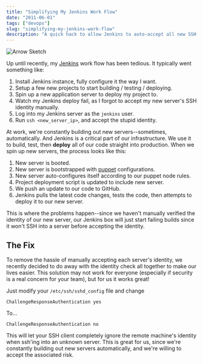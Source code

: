 ```yaml
---
title: "Simplifying My Jenkins Work Flow"
date: "2011-06-01"
tags: ["devops"]
slug: "simplifying-my-jenkins-work-flow"
description: "A quick hack to allow Jenkins to auto-accept all new SSH keys."
---
```



![Arrow Sketch][]


Up until recently, my [Jenkins][] work flow has been tedious.  It typically
went something like:

1.  Install Jenkins instance, fully configure it the way I want.
2.  Setup a few new projects to start building / testing / deploying.
3.  Spin up a new application server to deploy my project to.
4.  Watch my Jenkins deploy fail, as I forgot to accept my new server's SSH
    identity manually.
5.  Log into my Jenkins server as the `jenkins` user.
6.  Run `ssh <new_server_ip>`, and accept the stupid identity.

At work, we're constantly building out new servers--sometimes, automatically.
And Jenkins is a critical part of our infrastructure.  We use it to build,
test, then **deploy** all of our code straight into production.  When we spin
up new servers, the process looks like this:

1.  New server is booted.
2.  New server is bootstrapped with [puppet][] configurations.
3.  New server auto-configures itself according to our puppet node rules.
4.  Project deployment script is updated to include new server.
5.  We push an update to our code to GitHub.
6.  Jenkins pulls the latest code changes, tests the code, then attempts to
    deploy it to our new server.

This is where the problems happen--since we haven't manually verified the
identity of our new server, our Jenkins box will just start failing builds
since it won't SSH into a server before accepting the identity.


## The Fix

To remove the hassle of manually accepting each server's identity, we recently
decided to do away with the identity check all together to make our lives
easier.  This solution may not work for everyone (especially if security is a
real concern for your team), but for us it works great!

Just modify your `/etc/ssh/sshd_config` file and change

`ChallengeResponseAuthentication yes`

To...

`ChallengeResponseAuthentication no`

This will let your SSH client completely ignore the remote machine's identity
when ssh'ing into an unknown server.  This is great for us, since we're
constantly building out new servers automatically, and we're willing to accept
the associated risk.


  [Arrow Sketch]: /static/blog/images/2011/arrow-sketch.png "Arrow Sketch"
  [Jenkins]: http://jenkins-ci.org/ "Jenkins"
  [puppet]: https://puppetlabs.com/ "puppet"
